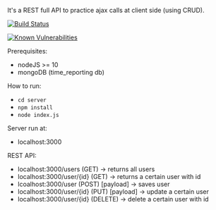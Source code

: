 It's a REST full API to practice ajax calls at client side (using CRUD).

[![Build Status](https://travis-ci.org/FJancsi/time-reporting-server.svg?branch=master)](https://travis-ci.org/FJancsi/time-reporting-server)

[![Known Vulnerabilities](https://snyk.io//test/github/FJancsi/time-reporting-server/badge.svg?targetFile=package.json)](https://snyk.io//test/github/FJancsi/time-reporting-server?targetFile=package.json)

Prerequisites:
- nodeJS >= 10
- mongoDB (time_reporting db)

How to run:
- `cd server`
- `npm install`
- `node index.js`

Server run at:
- localhost:3000

REST API:
- localhost:3000/users (GET) -> returns all users
- localhost:3000/user/{id} (GET) -> returns a certain user with id
- lcoalhost:3000/user (POST) [payload] -> saves user
- localhost:3000/user/{id} (PUT) [payload] -> update a certain user
- localhost:3000/user/{id} (DELETE) -> delete a certain user with id
